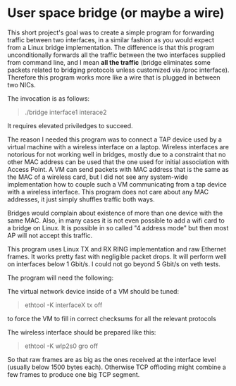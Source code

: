 # User space bridge (or maybe a wire)

This short project's goal was to create a simple program for forwarding traffic between two
interfaces, in a similar fashion as you would expect from a Linux bridge implementation. The difference
is that this program unconditionally forwards all the traffic between the two interfaces supplied from command line,
and I mean **all the traffic** (bridge eliminates some packets related to bridging protocols unless customized
via /proc interface). Therefore this program works more like a wire that is plugged in between two NICs.

The invocation is as follows:

> ./bridge interface1 interace2

It requires elevated priviledges to succeed.

The reason I needed this program was to connect a TAP device used by a virtual machine with a wireless interface
on a laptop. Wireless interfaces are notorious for not working well in bridges, mostly due to a constraint that
no other MAC address can be used that the one used for initial association with Access Point. A VM can send
packets with MAC address that is the same as the MAC of a wireless card, but I did not see any system-wide implementation how
to couple such a VM communicating from a tap device with a wireless interface. This program does not care about any MAC
addresses, it just simply shuffles traffic both ways.

Bridges would complain about existence of more than one device with the same MAC. Also, in many cases it is not even possible to add
a wifi card to a bridge on Linux. It is possible in so called "4 address mode" but then most AP will not accept this traffic.

This program uses Linux TX and RX RING implementation and raw Ethernet frames. It works pretty fast with negligible packet drops.
It will perform well on interfaces below 1 Gbit/s. I could not go beyond 5 Gbit/s on veth tests.

The program will need the following:

The virtual network device inside of a VM should be tuned:

> ethtool -K interfaceX tx off

to force the VM to fill in correct checksums for all the relevant protocols

The wireless interface should be prepared like this:

> ethtool -K wlp2s0 gro off

So that raw frames are as big as the ones received at the interface level (usually below 1500 bytes each). Otherwise TCP offloding might
combine a few frames to produce one big TCP segment.
